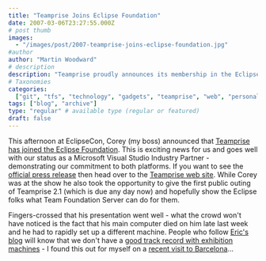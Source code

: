 ```yaml
---
title: "Teamprise Joins Eclipse Foundation"
date: 2007-03-06T23:27:55.000Z
# post thumb
images:
  - "/images/post/2007-teamprise-joins-eclipse-foundation.jpg"
#author
author: "Martin Woodward"
# description
description: "Teamprise proudly announces its membership in the Eclipse Foundation at EclipseCon, reinforcing our commitment to innovation and collaboration."
# Taxonomies
categories:
  ["git", "tfs", "technology", "gadgets", "teamprise", "web", "personal"]
tags: ["blog", "archive"]
type: "regular" # available type (regular or featured)
draft: false
---
```


This afternoon at EclipseCon, Corey (my boss) announced that [Teamprise has joined the Eclipse Foundation](http://www.teamprise.com/news/2007/03/teamprise_joins_eclipse_foundation.html). This is exciting news for us and goes well with our status as a Microsoft Visual Studio Industry Partner - demonstrating our commitment to both platforms. If you want to see the [official press release](http://www.teamprise.com/news/2007/03/teamprise_joins_eclipse_foundation.html) then head over to the [Teamprise web site](http://www.teamprise.com/news/2007/03/teamprise_joins_eclipse_foundation.html). While Corey was at the show he also took the opportunity to give the first public outing of Teamprise 2.1 (which is due any day now) and hopefully show the Eclipse folks what Team Foundation Server can do for them.

Fingers-crossed that his presentation went well - what the crowd won't have noticed is the fact that his main computer died on him late last week and he had to rapidly set up a different machine. People who follow [Eric's blog](http://www.ericsink.com/) will know that we don't have a [good track record with exhibition machines](http://www.ericsink.com/entries/tech_06jun2005.html) - I found this out for myself on a [recent visit to Barcelona](http://www.woodwardweb.com/personal/000300.html)...
